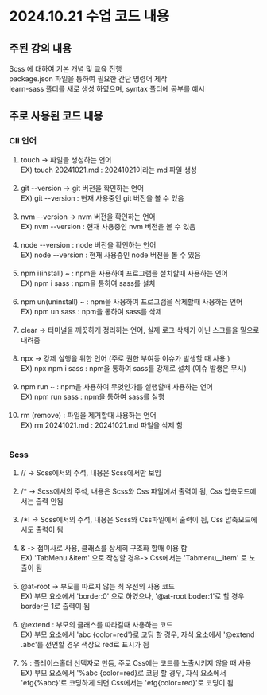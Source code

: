 # 2024.10.21 수업 코드 내용

## 주된 강의 내용

Scss 에 대하여 기본 개념 및 교육 진행 <br>
package.json 파일을 통하여 필요한 간단 명령어 제작<br>
learn-sass 폴더를 새로 생성 하였으며, syntax 폴더에 공부를 예시<br>

## 주로 사용된 코드 내용

### Cli 언어

1. touch -> 파일을 생성하는 언어<br>
   EX) touch 20241021.md : 20241021이라는 md 파일 생성<br>
   <br>
2. git --version -> git 버전을 확인하는 언어 <br>
   EX) git --version : 현재 사용중인 git 버전을 볼 수 있음 <br>
   <br>
3. nvm --version -> nvm 버전을 확인하는 언어<br>
   EX) nvm --version : 현재 사용중인 nvm 버전을 볼 수 있음 <br>
   <br>
4. node --version : node 버전을 확인하는 언어<br>
   EX) node --version : 현재 사용중인 node 버전을 볼 수 있음<br>
   <br>
5. npm i(install) ~ : npm을 사용하여 프로그램을 설치할때 사용하는 언어 <br>
   EX) npm i sass : npm을 통하여 sass를 설치 <br>
   <br>
6. npm un(uninstall) ~ : npm을 사용하여 프로그램을 삭제할때 사용하는 언어 <br>
   EX) npm un sass : npm을 통하여 sass를 삭제 <br>
   <br>
7. clear -> 터미널을 깨끗하게 정리하는 언어, 실제 로그 삭제가 아닌 스크롤을 밑으로 내려줌 <br>
   <br>
8. npx -> 강제 실행을 위한 언어 (주로 권한 부여등 이슈가 발생할 때 사용 )<br>
   EX) npx npm i sass : npm을 통하여 sass를 강제로 설치 (이슈 발생은 무시)<br>
   <br>
9. npm run ~ : npm을 사용하여 무엇인가를 실행할때 사용하는 언어 <br>
   EX) npm run sass : npm을 통하여 sass를 실행<br>
   <br>
10. rm (remove) : 파일을 제거할때 사용하는 언어<br>
    EX) rm 20241021.md : 20241021.md 파일을 삭제 함 <br>
    <br>

### Scss

1. // -> Scss에서의 주석, 내용은 Scss에서만 보임<br>
   <br>
2. /\* -> Scss에서의 주석, 내용은 Scss와 Css 파일에서 출력이 됨, Css 압축모드에서는 출력 안됨<br>
   <br>
3. /\*! -> Scss에서의 주석, 내용은 Scss와 Css파일에서 출력이 됨, Css 압축모드에서도 출력이 됨<br>
   <br>
4. & -> 접미사로 사용, 클래스를 상세히 구조화 할때 이용 함<BR>
   EX) 'TabMenu &item' 으로 작성할 경우-> Css에서는 'Tabmenu\_\_item' 로 노출이 됨<br>
   <br>
5. @at-root -> 부모를 따르지 않는 최 우선의 사용 코드 <br>
   EX) 부모 요소에서 'border:0' 으로 하였으나, '@at-root boder:1'로 할 경우 border은 1로 출력이 됨<br>
   <br>
6. @extend : 부모의 클래스를 따라갈때 사용하는 코드 <br>
   EX) 부모 요소에서 'abc {color=red'}로 코딩 할 경우, 자식 요소에서 '@extend .abc'를 선언할 경우 색상으 red로 표시가 됨<br>
   <br>
7. % : 플레이스홀더 선택자로 만듬, 주로 Css에는 코드를 노출시키지 않을 때 사용
   EX) 부모 요소에서 '%abc {color=red}로 코딩 할 경우, 자식 요소에서 'efg{%abc}'로 코딩하게 되면 Css에서는 'efg{color=red}'로 코딩이 됨
